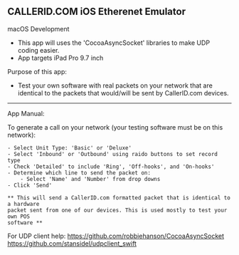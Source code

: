 CALLERID.COM
iOS Etherenet Emulator
-------------------------------------------------------------------------------

macOS Development
 - This app will uses the 'CocoaAsyncSocket' libraries to make UDP coding easier.
 - App targets iPad Pro 9.7 inch
 
Purpose of this app:
 - Test your own software with real packets on your network that are identical to
 the packets that would/will be sent by CallerID.com devices.
 
-------------------------------------------------------------------------------

App Manual:

To generate a call on your network (your testing software must be on this network):

	
	- Select Unit Type: 'Basic' or 'Deluxe'
	- Select 'Inbound' or 'Outbound' using raido buttons to set record type
	- Check 'Detailed' to include 'Ring', 'Off-hooks', and 'On-hooks'
	- Determine which line to send the packet on:
		- Select 'Name' and 'Number' from drop downs
	- Click 'Send'
	
	** This will send a CallerID.com formatted packet that is identical to a hardware
	packet sent from one of our devices. This is used mostly to test your own POS 
	software **


For UDP client help:
https://github.com/robbiehanson/CocoaAsyncSocket
https://github.com/stansidel/udpclient_swift
